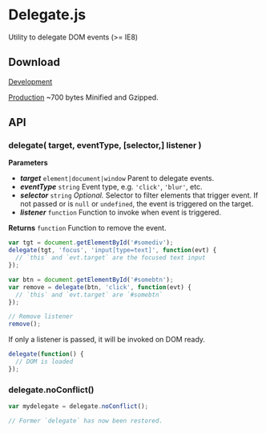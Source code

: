 Delegate.js
===========

Utility to delegate DOM events (>= IE8)


Download
--------
[Development](https://raw.github.com/corymartin/delegate/master/build/delegate.js)

[Production](https://raw.github.com/corymartin/delegate/master/build/delegate.min.js)
~700 bytes Minified and Gzipped.


API
---

### delegate( target, eventType, [selector,] listener )

__Parameters__

- __*target*__ `element|document|window` Parent to delegate events.
- __*eventType*__ `string` Event type, e.g. `'click'`, `'blur'`, etc.
- __*selector*__ `string` *Optional.* Selector to filter elements that trigger event.
  If not passed or is `null` or `undefined`, the event is triggered on the target.
- __*listener*__ `function` Function to invoke when event is triggered.

__Returns__
`function` Function to remove the event.

```js
var tgt = document.getElementById('#somediv');
delegate(tgt, 'focus', 'input[type=text]', function(evt) {
  // `this` and `evt.target` are the focused text input
});
```

```js
var btn = document.getElementById('#somebtn');
var remove = delegate(btn, 'click', function(evt) {
  // `this` and `evt.target` are `#somebtn`
});

// Remove listener
remove();
```

If only a listener is passed, it will be invoked on DOM ready.

```js
delegate(function() {
  // DOM is loaded
});
```


<a name="noConflict"></a>
### delegate.noConflict()

```js
var mydelegate = delegate.noConflict();

// Former `delegate` has now been restored.
```


